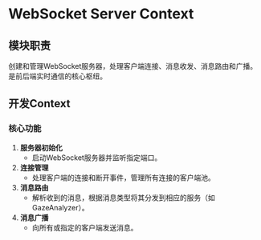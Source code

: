 # WebSocket Server Context
## 模块职责
创建和管理WebSocket服务器，处理客户端连接、消息收发、消息路由和广播。是前后端实时通信的核心枢纽。
## 开发Context
### 核心功能
1. **服务器初始化**
   - 启动WebSocket服务器并监听指定端口。
2. **连接管理**
   - 处理客户端的连接和断开事件，管理所有连接的客户端池。
3. **消息路由**
   - 解析收到的消息，根据消息类型将其分发到相应的服务（如GazeAnalyzer）。
4. **消息广播**
   - 向所有或指定的客户端发送消息。
